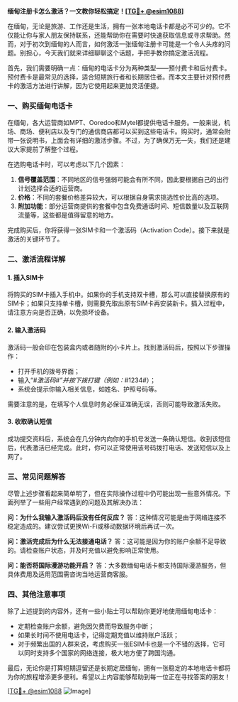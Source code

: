 **缅甸注册卡怎么激活？一文教你轻松搞定！[[TG💪+ @esim1088](https://t.me/s/esim1088)]**

在缅甸，无论是旅游、工作还是生活，拥有一张本地电话卡都是必不可少的。它不仅能让你与家人朋友保持联系，还能帮助你在需要时快速获取信息或寻求帮助。然而，对于初次到缅甸的人而言，如何激活一张缅甸注册卡可能是一个令人头疼的问题。别担心，今天我们就来详细聊聊这个话题，手把手教你搞定激活流程。

首先，我们需要明确一点：缅甸的电话卡分为两种类型——预付费卡和后付费卡。预付费卡是最常见的选择，适合短期旅行者和长期居住者。而本文主要针对预付费卡的激活方法进行讲解，因为它使用起来更加灵活便捷。

### 一、购买缅甸电话卡

在缅甸，各大运营商如MPT、Ooredoo和Mytel都提供电话卡服务。一般来说，机场、商场、便利店以及专门的通信商店都可以买到这些电话卡。购买时，通常会附带一张说明书，上面会有详细的激活步骤。不过，为了确保万无一失，我们还是建议大家提前了解整个过程。

在选购电话卡时，可以考虑以下几个因素：

1. **信号覆盖范围**：不同地区的信号强弱可能会有所不同，因此要根据自己的出行计划选择合适的运营商。
2. **价格**：不同的套餐价格差异较大，可以根据自身需求挑选性价比高的选项。
3. **附加功能**：部分运营商提供的套餐中包含免费通话时间、短信数量以及互联网流量等，这些都是值得留意的地方。

完成购买后，你将获得一张SIM卡和一个激活码（Activation Code）。接下来就是激活的关键环节了。

### 二、激活流程详解

#### 1. 插入SIM卡

将购买的SIM卡插入手机中。如果你的手机支持双卡槽，那么可以直接替换原有的SIM卡；如果只支持单卡槽，则需要先取出原有SIM卡再安装新卡。插入过程中，请注意方向是否正确，以免损坏设备。

#### 2. 输入激活码

激活码一般会印在包装盒内或者随附的小卡片上。找到激活码后，按照以下步骤操作：

- 打开手机的拨号界面；
- 输入“*#激活码#”并按下拨打键（例如：*#1234#）；
- 系统会提示你输入相关信息，如姓名、护照号码等。

需要注意的是，在填写个人信息时务必保证准确无误，否则可能导致激活失败。

#### 3. 收取确认短信

成功提交资料后，系统会在几分钟内向你的手机号发送一条确认短信。收到该短信后，代表激活已经完成。此时，你可以正常使用该号码拨打电话、发送短信以及上网了。

### 三、常见问题解答

尽管上述步骤看起来简单明了，但在实际操作过程中仍可能出现一些意外情况。下面列举了一些用户经常遇到的问题及其解决办法：

**问：为什么我输入激活码后没有任何反应？**
答：这种情况可能是由于网络连接不稳定造成的。建议尝试更换Wi-Fi或移动数据环境后再试一次。

**问：激活完成后为什么无法接通电话？**
答：这可能是因为你的账户余额不足导致的。请检查账户状态，并及时充值以避免影响正常使用。

**问：能否将国际漫游功能开启？**
答：大多数缅甸电话卡都支持国际漫游服务，但具体费用及适用范围需咨询当地运营商客服。

### 四、其他注意事项

除了上述提到的内容外，还有一些小贴士可以帮助你更好地使用缅甸电话卡：

- 定期检查账户余额，避免因欠费而导致服务中断；
- 如果长时间不使用电话卡，记得定期充值以维持账户活跃；
- 对于频繁出国的人群来说，考虑购买一张ESIM卡也是一个不错的选择，它可以同时支持多个国家的网络连接，极大地方便了跨国沟通。

最后，无论你是打算短期逗留还是长期定居缅甸，拥有一张稳定的本地电话卡都将为你的旅程增添更多便利。希望以上内容能够帮助到每一位正在寻找答案的朋友！

[[TG💪+ @esim1088](https://t.me/s/esim1088) ![Image](https://i.postimg.cc/4NQfJmqS/Snipaste-2025-05-13-00-14-12.png)]